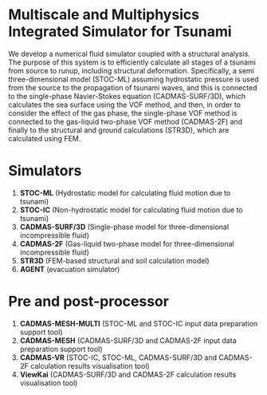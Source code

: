# Multiscale and Multiphysics Integrated Simulator for Tsunami
We develop a numerical fluid simulator coupled with a structural analysis. The purpose of this system is to efficiently calculate all stages of a tsunami from source to runup, including structural deformation. 
Specifically, a semi three-dimensional model (STOC-ML) assuming hydrostatic pressure is used from the source to the propagation of tsunami waves, and this is connected to the single-phase Navier-Stokes equation (CADMAS-SURF/3D), which calculates the sea surface using the VOF method, and then, in order to consider the effect of the gas phase, the single-phase VOF method is connected to the gas-liquid two-phase VOF method (CADMAS-2F) and finally to the structural and ground calculations (STR3D), which are calculated using FEM.
# Simulators
1. **STOC-ML** (Hydrostatic model for calculating fluid motion due to tsunami)
2. **STOC-IC** (Non-hydrostatic model for calculating fluid motion due to tsunami)
3. **CADMAS-SURF/3D** (Single-phase model for three-dimensional incompressible fluid)
4. **CADMAS-2F** (Gas-liquid two-phase model for three-dimensional incompressible fluid)
5. **STR3D** (FEM-based structural and soil calculation model)
6. **AGENT** (evacuation simulator)
# Pre and post-processor
1. **CADMAS-MESH-MULTI** (STOC-ML and STOC-IC input data preparation support tool)
2. **CADMAS-MESH** (CADMAS-SURF/3D and CADMAS-2F input data preparation support tool)
3. **CADMAS-VR** (STOC-IC, STOC-ML, CADMAS-SURF/3D and CADMAS-2F calculation results visualisation tool)
4. **ViewKai** (CADMAS-SURF/3D and CADMAS-2F calculation results visualisation tool)
 
